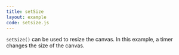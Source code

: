 ```yaml
---
title: setSize
layout: example
code: setsize.js
---
```


<code>setSize()</code> can be used to resize the canvas. In this example, a timer changes the size of the canvas.
